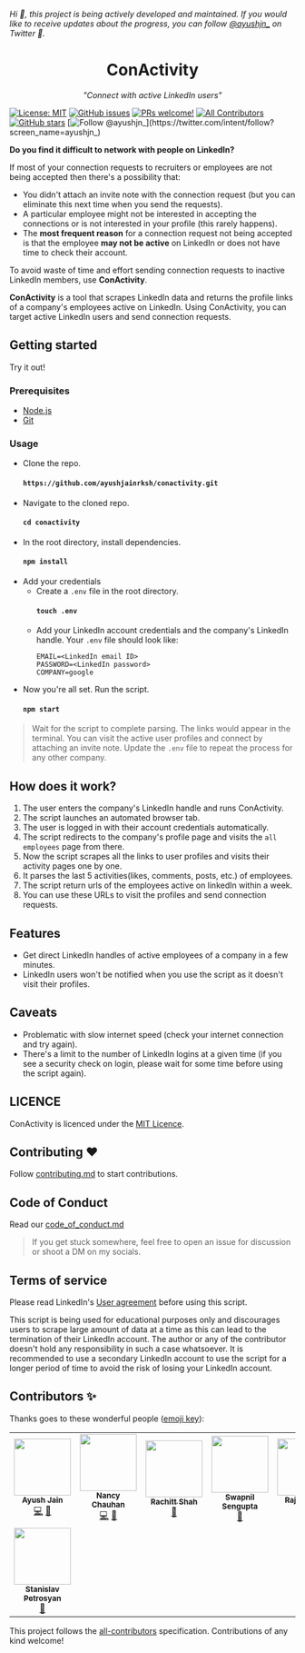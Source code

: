 <!-- ALL-CONTRIBUTORS-BADGE:START - Do not remove or modify this section -->
[logo]: https://img.shields.io/badge/all_contributors-8-orange.svg?style=flat-square 'All Contributors'
<!-- ALL-CONTRIBUTORS-BADGE:END -->

*Hi :wave:, this project is being actively developed and maintained. If you would like to receive updates about the progress, you can follow [@ayushjn_](https://twitter.com/ayushjn_) on Twitter :bust_in_silhouette:.*

<h1 align="center">
    ConActivity
</h1>

<p align="center">
    <em>"Connect with active LinkedIn users"</em>
</p>

[![License: MIT](https://img.shields.io/badge/license-MIT-blue.svg)](https://github.com/ayushjainrksh/conactivity/blob/master/LICENSE)
[![GitHub issues](https://img.shields.io/github/issues/ayushjainrksh/conactivity.svg)](https://GitHub.com/ayushjainrksh/conactivity/issues/)
[![PRs welcome!](https://img.shields.io/badge/PRs-welcome-brightgreen.svg)](https://github.com/ayushjainrksh/conactivity/blob/master/CONTRIBUTING.md)
[![All Contributors][logo]](#contributors-)
[![GitHub stars](https://img.shields.io/github/stars/ayushjainrksh/conactivity.svg?style=social&label=Star&maxAge=2592000)](https://github.com/ayushjainrksh/conactivity/stargazers/)
[![Follow @ayushjn_](https://img.shields.io/twitter/follow/ayushjn_.svg?label=Follow%20@ayushjn_)](https://twitter.com/intent/follow?screen_name=ayushjn_)

**Do you find it difficult to network with people on LinkedIn?**

If most of your connection requests to recruiters or employees are not being accepted then there's a possibility that:

- You didn't attach an invite note with the connection request (but you can eliminate this next time when you send the requests).
- A particular employee might not be interested in accepting the connections or is not interested in your profile (this rarely happens).
- The **most frequent reason** for a connection request not being accepted is that the employee **may not be active** on LinkedIn or does not have time to check their account.

To avoid waste of time and effort sending connection requests to inactive LinkedIn members, use **ConActivity**.

**ConActivity** is a tool that scrapes LinkedIn data and returns the profile links of a company's employees active on LinkedIn. Using ConActivity, you can target active LinkedIn users and send connection requests.

## Getting started

Try it out!

### Prerequisites

- [Node.js](https://nodejs.org/)
- [Git](https://git-scm.com/book/en/v2/Getting-Started-Installing-Git)

### Usage

- Clone the repo.
  #### `https://github.com/ayushjainrksh/conactivity.git`
- Navigate to the cloned repo.
  #### `cd conactivity`
- In the root directory, install dependencies.
  #### `npm install`
- Add your credentials
  - Create a `.env` file in the root directory.
    #### `touch .env`
  - Add your LinkedIn account credentials and the company's LinkedIn handle. Your `.env` file should look like:
    ```
    EMAIL=<LinkedIn email ID>
    PASSWORD=<LinkedIn password>
    COMPANY=google
    ```
- Now you're all set. Run the script.
  #### `npm start`

> Wait for the script to complete parsing. The links would appear in the terminal. You can visit the active user profiles and connect by attaching an invite note. Update the `.env` file to repeat the process for any other company.

## How does it work?

1. The user enters the company's LinkedIn handle and runs ConActivity.
2. The script launches an automated browser tab.
3. The user is logged in with their account credentials automatically.
4. The script redirects to the company's profile page and visits the `all employees` page from there.
5. Now the script scrapes all the links to user profiles and visits their activity pages one by one.
6. It parses the last 5 activities(likes, comments, posts, etc.) of employees.
7. The script return urls of the employees active on linkedIn within a week.
8. You can use these URLs to visit the profiles and send connection requests.

## Features

- Get direct LinkedIn handles of active employees of a company in a few minutes.
- LinkedIn users won't be notified when you use the script as it doesn't visit their profiles.

## Caveats

- Problematic with slow internet speed (check your internet connection and try again).
- There's a limit to the number of LinkedIn logins at a given time (if you see a security check on login, please wait for some time before using the script again).

## LICENCE

ConActivity is licenced under the [MIT Licence](https://github.com/ayushjainrksh/conactivity/blob/master/LICENSE).

## Contributing :heart:

Follow [contributing.md](https://github.com/ayushjainrksh/conactivity/blob/master/CONTRIBUTING.md) to start contributions.

## Code of Conduct

Read our [code_of_conduct.md](https://github.com/ayushjainrksh/conactivity/blob/master/CODE_OF_CONDUCT.md)

> If you get stuck somewhere, feel free to open an issue for discussion or shoot a DM on my socials.

## Terms of service

Please read LinkedIn's [User agreement](https://www.linkedin.com/legal/user-agreement) before using this script.

This script is being used for educational purposes only and discourages users to scrape large amount of data at a time as this can lead to the termination of their LinkedIn account. The author or any of the contributor doesn't hold any responsibility in such a case whatsoever. It is recommended to use a secondary LinkedIn account to use the script for a longer period of time to avoid the risk of losing your LinkedIn account.

## Contributors ✨

Thanks goes to these wonderful people ([emoji key](https://allcontributors.org/docs/en/emoji-key)):

<!-- ALL-CONTRIBUTORS-LIST:START - Do not remove or modify this section -->
<!-- prettier-ignore-start -->
<!-- markdownlint-disable -->
<table>
  <tr>
    <td align="center"><a href="https://github.com/ayushjainrksh"><img src="https://avatars3.githubusercontent.com/u/33171576?v=4" width="100px;" alt=""/><br /><sub><b>Ayush Jain</b></sub></a><br /><a href="https://github.com/ayushjainrksh/conactivity/commits?author=ayushjainrksh" title="Code">💻</a> <a href="https://github.com/ayushjainrksh/conactivity/commits?author=ayushjainrksh" title="Documentation">📖</a></td>
    <td align="center"><a href="http://nancychauhan.in/"><img src="https://avatars2.githubusercontent.com/u/37153406?v=4" width="100px;" alt=""/><br /><sub><b>Nancy Chauhan </b></sub></a><br /><a href="https://github.com/ayushjainrksh/conactivity/commits?author=Nancy-Chauhan" title="Code">💻</a> <a href="https://github.com/ayushjainrksh/conactivity/issues?q=author%3ANancy-Chauhan" title="Bug reports">🐛</a></td>
    <td align="center"><a href="https://godslayer201.github.io/"><img src="https://avatars3.githubusercontent.com/u/57140143?v=4" width="100px;" alt=""/><br /><sub><b>Rachitt Shah</b></sub></a><br /><a href="https://github.com/ayushjainrksh/conactivity/commits?author=godslayer201" title="Documentation">📖</a></td>
    <td align="center"><a href="https://github.com/Swapnil-2001"><img src="https://avatars0.githubusercontent.com/u/53232360?v=4" width="100px;" alt=""/><br /><sub><b>Swapnil Sengupta</b></sub></a><br /><a href="https://github.com/ayushjainrksh/conactivity/commits?author=Swapnil-2001" title="Documentation">📖</a></td>
    <td align="center"><a href="https://rajkumaar.co.in"><img src="https://avatars1.githubusercontent.com/u/37476886?v=4" width="100px;" alt=""/><br /><sub><b>Rajkumar S</b></sub></a><br /><a href="https://github.com/ayushjainrksh/conactivity/commits?author=rajkumaar23" title="Code">💻</a> <a href="https://github.com/ayushjainrksh/conactivity/issues?q=author%3Arajkumaar23" title="Bug reports">🐛</a></td>
    <td align="center"><a href="https://cwille97.github.io"><img src="https://avatars2.githubusercontent.com/u/24487628?v=4" width="100px;" alt=""/><br /><sub><b>Cedric Wille</b></sub></a><br /><a href="https://github.com/ayushjainrksh/conactivity/commits?author=cwille97" title="Code">💻</a></td>
    <td align="center"><a href="http://amandesai01.github.io"><img src="https://avatars3.githubusercontent.com/u/39585600?v=4" width="100px;" alt=""/><br /><sub><b>Aman Desai</b></sub></a><br /><a href="https://github.com/ayushjainrksh/conactivity/commits?author=amandesai01" title="Code">💻</a></td>
  </tr>
  <tr>
    <td align="center"><a href="https://github.com/StaniPetrosyan"><img src="https://avatars2.githubusercontent.com/u/40838627?v=4" width="100px;" alt=""/><br /><sub><b>Stanislav Petrosyan</b></sub></a><br /><a href="https://github.com/ayushjainrksh/conactivity/commits?author=StaniPetrosyan" title="Documentation">📖</a></td>
  </tr>
</table>

<!-- markdownlint-enable -->
<!-- prettier-ignore-end -->
<!-- ALL-CONTRIBUTORS-LIST:END -->

This project follows the [all-contributors](https://github.com/all-contributors/all-contributors) specification. Contributions of any kind welcome!
